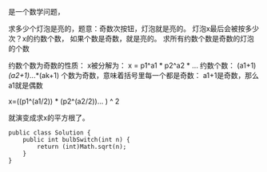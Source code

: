 是一个数学问题，

求多少个灯泡是亮的，题意：奇数次按钮，灯泡就是亮的。
灯泡x最后会被按多少次？x的约数个数， 如果个数是奇数，就是亮的。
求所有约数个数是奇数的灯泡的个数

约数个数为奇数的性质：
x被分解为：
x = p1^a1 * p2^a2 * ...
约数个数：
(a1+1)*(a2+1)*...*(ak+1)
个数为奇数，意味着括号里每一个都是奇数：
a1+1是奇数，那么a1就是偶数

x=((p1^(a1/2)) * (p2^(a2/2))... )  ^ 2

就演变成求x的平方根了。




```
public class Solution {
    public int bulbSwitch(int n) {
        return (int)Math.sqrt(n);
    }
}
```
